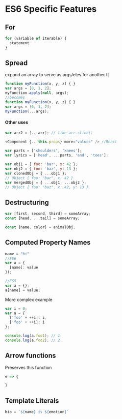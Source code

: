 # ES6 Specific Features

## For

```js
for (variable of iterable) {
  statement
}
```

## Spread

expand an array to serve as args/eles for another ft 

```javascript
function myFunction(x, y, z) { }
var args = [0, 1, 2];
myFunction.apply(null, args);
//becomes
function myFunction(x, y, z) { }
var args = [0, 1, 2];
myFunction(...args);
```

#### Other uses

```javascript
var arr2 = [...arr]; // like arr.slice()

<Component {...this.props} more="values" /> //React
    
var parts = ['shoulders', 'knees']; 
var lyrics = ['head', ...parts, 'and', 'toes'];

var obj1 = { foo: 'bar', x: 42 };
var obj2 = { foo: 'baz', y: 13 };
var clonedObj = { ...obj1 };
// Object { foo: "bar", x: 42 }
var mergedObj = { ...obj1, ...obj2 };
// Object { foo: "baz", x: 42, y: 13 }
```

## Destructuring

```javascript
var [first, second, third] = someArray;
const [head, ...tail] = someArray;

const {name, color} = animalObj;
```

## Computed Property Names

```js
name = "hi"
//ES6
var a = {
  [name]: value
});

//ES5
var a = {};
a[name] = value;
```

More complex example

```js
var i = 0;
var a = {
  ['foo' + ++i]: i,
  ['foo' + ++i]: i
};

console.log(a.foo1); // 1
console.log(a.foo2); // 2
```

## Arrow functions

Preserves this function

```js
e => {

}
```

## Template Literals

```javascript
bio = `${name} is ${emotion}`
```

